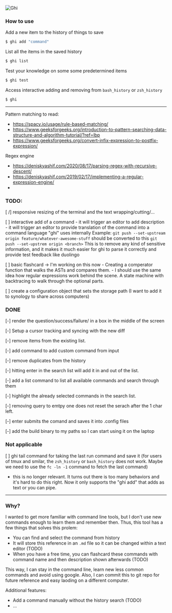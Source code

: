 
![Ghi](https://github.com/samuherek/ghi/assets/5614385/784fc006-d875-4300-b113-f0644db4da69)


### How to use

Add a new item to the history of things to save
```sh
$ ghi add "command" 
```

List all the items in the saved history
```sh
$ ghi list
```

Test your knowledge on some some predetermined items
```sh
$ ghi test
```

Access interactive adding and removing from `bash_history` or `zsh_history`
```sh
$ ghi
```

-----

Pattern matching to read:
- https://spacy.io/usage/rule-based-matching/
- https://www.geeksforgeeks.org/introduction-to-pattern-searching-data-structure-and-algorithm-tutorial/?ref=lbp
- https://www.geeksforgeeks.org/convert-infix-expression-to-postfix-expression/

Regex engine 
- https://deniskyashif.com/2020/08/17/parsing-regex-with-recursive-descent/
- https://deniskyashif.com/2019/02/17/implementing-a-regular-expression-engine/
- 


### TODO:

[ /] responsive resizing of the terminal and the text wrapping/cutting/...


[ ] interactive add of a command 
     - it will trigger an editor to add description
     - it will trigger an editor to provide translation of the command into a command language "ghi" uses internally
Example:
`git push --set-upstream origin feature/whatever-awesome-stuff`
should be converted to this
`git push --set-upstrem origin <branch>` 
This is to remove any kind of sensitive information, and it makes it much easier for ghi to parse it correctly and provide test feedback like duolingo


[ ] basic flashcard -> I'm working on this now
    - Creating a comperator function that walks the ASTs and compares them. 
    - I should use the same idea how regular expressions work behind the scene. A state machine with backtracing to walk through the optional parts. 

[ ] create a configuration object that sets the storage path (I want to add it to synology to share across computers)


### DONE
[-] render the question/success/failure/ in a box in the middle of the screen

[-] Setup a cursor tracking and syncing with the new diff

[-] remove items from the existing list.

[-] add command to add custom command from input

[-] remove duplicates from the history

[-] hitting enter in the search list will add it in and out of the list.

[-] add a list command to list all available commands and search through them

[-] highlight the already selected commands in the search list.

[-] removing query to emtpy one does not reset the serach after the 1 char left.

[-] enter submits the comand and saves it into .config files

[-] add the build binary to my paths so I can start using it on the laptop


### Not applicable

[ ] ghi tail command for taking the last run command and save it (for users of tmux and smilar, the `zsh_history` or `bash_history` does not work. Maybe we need to use the `fc -ln -1` command to fetch the last command)
- this is no longer relevant. It turns out there is too many behaviors and it's hard to do this right. Now it only supports the "ghi add" that adds as text or you can pipe. 


--- 

### Why?
I wanted to get more familiar with command line tools, but I don't use new commands enough to learn them and remember then. Thus, this tool has a few things that solves this prolem:
- You can find and select the command from history
- It will store this reference in an `.md` file so it can be changed within a text editor (TODO)
- When you have a free time, you can flashcard these commands with command name and then description shown afterwards (TODO)

This way, I can stay in the command line, learn new less common commands and avoid using google. 
Also, I can commit this to git repo for future reference and easy laoding on a different computer.

Additional features:
- Add a command manually without the history search (TODO)
- ...
